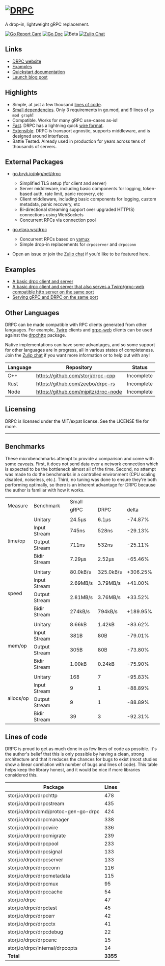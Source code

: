 # [![DRPC](logo.png)](https://storj.github.io/drpc/)

A drop-in, lightweight gRPC replacement.

[![Go Report Card](https://goreportcard.com/badge/storj.io/drpc)](https://goreportcard.com/report/storj.io/drpc)
[![Go Doc](https://img.shields.io/badge/godoc-reference-blue.svg?style=flat-square)](https://pkg.go.dev/storj.io/drpc)
![Beta](https://img.shields.io/badge/version-beta-green.svg)
[![Zulip Chat](https://img.shields.io/badge/zulip-join_chat-brightgreen.svg)](https://drpc.zulipchat.com)

## Links

 * [DRPC website](https://storj.github.io/drpc/)
 * [Examples](https://github.com/storj/drpc/tree/main/examples)
 * [Quickstart documentation](https://storj.github.io/drpc/docs.html)
 * [Launch blog post](https://www.storj.io/blog/introducing-drpc-our-replacement-for-grpc)

## Highlights

* Simple, at just a few thousand [lines of code](#lines-of-code).
* [Small dependencies](./blob/main/go.mod). Only 3 requirements in go.mod, and 9 lines of `go mod graph`!
* Compatible. Works for many gRPC use-cases as-is!
* [Fast](#benchmarks). DRPC has a lightning quick [wire format](https://github.com/storj/drpc/wiki/Docs:-Wire-protocol).
* [Extensible](#external-packages). DRPC is transport agnostic, supports middleware, and is designed around interfaces.
* Battle Tested. Already used in production for years across tens of thousands of servers.

## External Packages

 * [go.bryk.io/pkg/net/drpc](https://pkg.go.dev/go.bryk.io/pkg/net/drpc)
    - Simplified TLS setup (for client and server)
    - Server middleware, including basic components for logging, token-based auth, rate limit, panic recovery, etc
    - Client middleware, including basic components for logging, custom metadata, panic recovery, etc
    - Bi-directional streaming support over upgraded HTTP(S) connections using WebSockets
    - Concurrent RPCs via connection pool

* [go.elara.ws/drpc](https://pkg.go.dev/go.elara.ws/drpc)
    - Concurrent RPCs based on [yamux](https://pkg.go.dev/github.com/hashicorp/yamux)
    - Simple drop-in replacements for `drpcserver` and `drpcconn`

 * Open an issue or join the [Zulip chat](https://drpc.zulipchat.com) if you'd like to be featured here.

 ## Examples

  * [A basic drpc client and server](../../tree/main/examples/drpc)
  * [A basic drpc client and server that also serves a Twirp/grpc-web compatible http server on the same port](../../tree/main/examples/drpc)
  * [Serving gRPC and DRPC on the same port](../../tree/main/examples/grpc_and_drpc)

## Other Languages

DRPC can be made compatible with RPC clients generated from other languages. For example, [Twirp](https://github.com/twitchtv/twirp) clients and [grpc-web](https://github.com/grpc/grpc-web/) clients can be used against the [drpchttp](https://pkg.go.dev/storj.io/drpc/drpchttp) package.

Native implementations can have some advantages, and so some support for other languages are in progress, all in various states of completeness. Join the [Zulip chat](https://drpc.zulipchat.com) if you want more information or to help out with any!

| Language | Repository                          | Status     |
|----------|-------------------------------------|------------|
| C++      | https://github.com/storj/drpc-cpp   | Incomplete |
| Rust     | https://github.com/zeebo/drpc-rs    | Incomplete |
| Node     | https://github.com/mjpitz/drpc-node | Incomplete |

## Licensing

DRPC is licensed under the MIT/expat license. See the LICENSE file for more.

---

## Benchmarks

These microbenchmarks attempt to provide a comparison and come with some caveats. First, it does not send data over a network connection which is expected to be the bottleneck almost all of the time. Second, no attempt was made to do the benchmarks in a controlled environment (CPU scaling disabled, noiseless, etc.). Third, no tuning was done to ensure they're both performing optimally, so there is an inherent advantage for DRPC because the author is familiar with how it works.

<table>
    <tr>
        <td rowspan=2>Measure</td>
        <td rowspan=2>Benchmark</td><td rowspan=2></td>
        <td colspan=3>Small</td><td rowspan=2></td>
        <td colspan=3>Medium</td><td rowspan=2></td>
        <td colspan=3>Large</td>
    </tr>
    <tr>
        <td>gRPC</td><td>DRPC</td><td>delta</td>
        <td>gRPC</td><td>DRPC</td><td>delta</td>
        <td>gRPC</td><td>DRPC</td><td>delta</td>
    </tr>
    <tr><td colspan=14></td></tr>
    <tr>
        <td rowspan=4>time/op</td>
        <td>Unitary</td><td rowspan=4></td>
        <td>24.5µs</td><td>6.1µs</td><td>-74.87%</td><td rowspan=4></td>
        <td>32.4µs</td><td>8.8µs</td><td>-72.89%</td><td rowspan=4></td>
        <td>1.43ms</td><td>0.58ms</td><td>-59.47%</td>
    </tr>
    <tr>
        <td>Input Stream</td>
        <td>745ns</td><td>528ns</td><td>-29.13%</td>
        <td>2.63µs</td><td>1.46µs</td><td>-44.66%</td>
        <td>512µs</td><td>236µs</td><td>-53.89%</td>
    </tr>
    <tr>
        <td>Output Stream</td>
        <td>711ns</td><td>532ns</td><td>-25.11%</td>
        <td>2.63µs</td><td>1.51µs</td><td>-42.59%</td>
        <td>515µs</td><td>210µs</td><td>-59.26%</td>
    </tr>
    <tr>
        <td>Bidir Stream</td>
        <td>7.29µs</td><td>2.52µs</td><td>-65.46%</td>
        <td>12.3µs</td><td>3.9µs</td><td>-68.68%</td>
        <td>1.44ms</td><td>0.44ms</td><td>-69.05%</td>
    </tr>
    <tr><td colspan=14></td></tr>
    <tr>
        <td rowspan=4>speed</td>
        <td>Unitary</td><td rowspan=4></td>
        <td>80.0kB/s</td><td>325.0kB/s</td><td>+306.25%</td><td rowspan=4></td>
        <td>63.4MB/s</td><td>234.3MB/s</td><td>+269.56%</td><td rowspan=4></td>
        <td>734MB/s</td><td>1812MB/s</td><td>+146.99%</td>
    </tr>
    <tr>
        <td>Input Stream</td>
        <td>2.69MB/s</td><td>3.79MB/s</td><td>+41.00%</td>
        <td>780MB/s</td><td>1409MB/s</td><td>+80.67%</td>
        <td>2.05GB/s</td><td>4.45GB/s</td><td>+117.12%</td>
    </tr>
    <tr>
        <td>Output Stream</td>
        <td>2.81MB/s</td><td>3.76MB/s</td><td>+33.52%</td>
        <td>780MB/s</td><td>1360MB/s</td><td>+74.23%</td>
        <td>2.04GB/s</td><td>5.01GB/s</td><td>+145.53%</td>
    </tr>
    <tr>
        <td>Bidir Stream</td>
        <td>274kB/s</td><td>794kB/s</td><td>+189.95%</td>
        <td>166MB/s</td><td>533MB/s</td><td>+220.19%</td>
        <td>730MB/s</td><td>2360MB/s</td><td>+223.10%</td>
    </tr>
    <tr><td colspan=14></td></tr>
    <tr>
        <td rowspan=4>mem/op</td>
        <td>Unitary</td><td rowspan=4></td>
        <td>8.66kB</td><td>1.42kB</td><td>-83.62%</td><td rowspan=4></td>
        <td>22.2kB</td><td>7.8kB</td><td>-64.83%</td><td rowspan=4></td>
        <td>6.61MB</td><td>3.16MB</td><td>-52.21%</td>
    </tr>
    <tr>
        <td>Input Stream</td>
        <td>381B</td><td>80B</td><td>-79.01%</td>
        <td>7.08kB</td><td>2.13kB</td><td>-69.95%</td>
        <td>3.20MB</td><td>1.05MB</td><td>-67.17%</td>
    </tr>
    <tr>
        <td>Output Stream</td>
        <td>305B</td><td>80B</td><td>-73.80%</td>
        <td>7.00kB</td><td>2.13kB</td><td>-69.62%</td>
        <td>3.20MB</td><td>1.05MB</td><td>-67.19%</td>
    </tr>
    <tr>
        <td>Bidir Stream</td>
        <td>1.00kB</td><td>0.24kB</td><td>-75.90%</td>
        <td>14.5kB</td><td>4.3kB</td><td>-70.10%</td>
        <td>6.61MB</td><td>2.10MB</td><td>-68.20%</td>
    </tr>
    <tr><td colspan=14></td></tr>
    <tr>
        <td rowspan=4>allocs/op</td>
        <td>Unitary</td><td rowspan=4></td>
        <td>168</td><td>7</td><td>-95.83%</td><td rowspan=4></td>
        <td>170</td><td>9</td><td>-94.71%</td><td rowspan=4></td>
        <td>400</td><td>9</td><td>-97.75%</td>
    </tr>
    <tr>
        <td>Input Stream</td>
        <td>9</td><td>1</td><td>-88.89%</td>
        <td>10</td><td>2</td><td>-80.00%</td>
        <td>118</td><td>2</td><td>-98.31%</td>
    </tr>
    <tr>
        <td>Output Stream</td>
        <td>9</td><td>1</td><td>-88.89%</td>
        <td>10</td><td>2</td><td>-80.00%</td>
        <td>120</td><td>2</td><td>-98.33%</td>
    </tr>
    <tr>
        <td>Bidir Stream</td>
        <td>39</td><td>3</td><td>-92.31%</td>
        <td>42</td><td>5</td><td>-88.10%</td>
        <td>277</td><td>5</td><td>-98.20%</td>
    </tr>
</table>

## Lines of code

DRPC is proud to get as much done in as few lines of code as possible. It's the author's belief that this is only possible by having a clean, strong architecture and that it reduces the chances for bugs to exist (most studies show a linear corellation with number of bugs and lines of code). This table helps keep the library honest, and it would be nice if more libraries considered this.

| Package                              | Lines    |
| ---                                  | ---      |
| storj.io/drpc/drpchttp               | 478      |
| storj.io/drpc/drpcstream             | 435      |
| storj.io/drpc/cmd/protoc-gen-go-drpc | 424      |
| storj.io/drpc/drpcmanager            | 338      |
| storj.io/drpc/drpcwire               | 336      |
| storj.io/drpc/drpcmigrate            | 239      |
| storj.io/drpc/drpcpool               | 233      |
| storj.io/drpc/drpcsignal             | 133      |
| storj.io/drpc/drpcserver             | 133      |
| storj.io/drpc/drpcconn               | 116      |
| storj.io/drpc/drpcmetadata           | 115      |
| storj.io/drpc/drpcmux                | 95       |
| storj.io/drpc/drpccache              | 54       |
| storj.io/drpc                        | 47       |
| storj.io/drpc/drpctest               | 45       |
| storj.io/drpc/drpcerr                | 42       |
| storj.io/drpc/drpcctx                | 41       |
| storj.io/drpc/drpcdebug              | 22       |
| storj.io/drpc/drpcenc                | 15       |
| storj.io/drpc/internal/drpcopts      | 14       |
| **Total**                            | **3355** |
